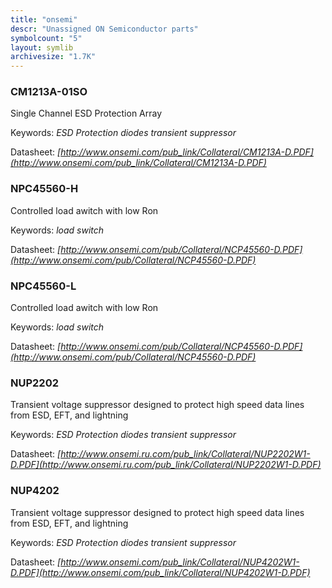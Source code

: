 ```yaml
---
title: "onsemi"
descr: "Unassigned ON Semiconductor parts"
symbolcount: "5"
layout: symlib
archivesize: "1.7K"
---
```


### CM1213A-01SO
Single Channel ESD Protection Array


Keywords: *ESD Protection diodes transient suppressor*

Datasheet: *[http://www.onsemi.com/pub_link/Collateral/CM1213A-D.PDF](http://www.onsemi.com/pub_link/Collateral/CM1213A-D.PDF)*

### NPC45560-H
Controlled load awitch with low Ron


Keywords: *load switch*

Datasheet: *[http://www.onsemi.com/pub/Collateral/NCP45560-D.PDF](http://www.onsemi.com/pub/Collateral/NCP45560-D.PDF)*

### NPC45560-L
Controlled load awitch with low Ron


Keywords: *load switch*

Datasheet: *[http://www.onsemi.com/pub/Collateral/NCP45560-D.PDF](http://www.onsemi.com/pub/Collateral/NCP45560-D.PDF)*

### NUP2202
Transient voltage suppressor designed to protect high speed data lines from ESD, EFT, and lightning


Keywords: *ESD Protection diodes  transient suppressor*

Datasheet: *[http://www.onsemi.ru.com/pub_link/Collateral/NUP2202W1-D.PDF](http://www.onsemi.ru.com/pub_link/Collateral/NUP2202W1-D.PDF)*

### NUP4202
Transient voltage suppressor designed to protect high speed data lines from ESD, EFT, and lightning


Keywords: *ESD Protection diodes  transient suppressor*

Datasheet: *[http://www.onsemi.com/pub_link/Collateral/NUP4202W1-D.PDF](http://www.onsemi.com/pub_link/Collateral/NUP4202W1-D.PDF)*

